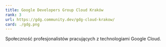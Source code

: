 ```yaml
---
title: Google Developers Group Cloud Kraków
rank: 3
url: https://gdg.community.dev/gdg-cloud-krakow/
card: ./gdg.png
---
```


Społeczność profesjonalistów pracujących z technologiami Google Cloud.